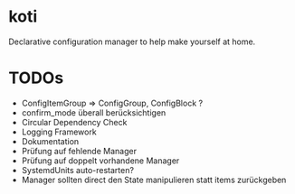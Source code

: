 # koti

Declarative configuration manager to help make yourself at home.


# TODOs
- ConfigItemGroup => ConfigGroup, ConfigBlock ?
- confirm_mode überall berücksichtigen
- Circular Dependency Check
- Logging Framework
- Dokumentation
- Prüfung auf fehlende Manager
- Prüfung auf doppelt vorhandene Manager
- SystemdUnits auto-restarten?
- Manager sollten direct den State manipulieren statt items zurückgeben